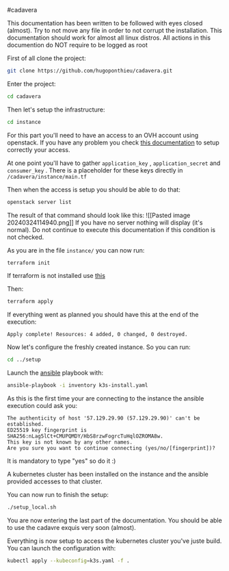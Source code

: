 #cadavera

This documentation has been written to be followed with eyes closed (almost). Try to not move any file in order to not corrupt the installation. This documentation should work for almost all linux distros. All actions in this documention do NOT require to be logged as root

First of all clone the project:
```bash
git clone https://github.com/hugoponthieu/cadavera.git
```

Enter the project:
```bash
cd cadavera
```

Then let's setup the infrastructure:
```bash
cd instance
```

For this part you'll need to have an access to an OVH account using openstack. If you have any problem you check [this documentation](https://help.ovhcloud.com/csm/en-public-cloud-compute-terraform?id=kb_article_view&sysparm_article=KB0050797) to setup correctly your access.

At one point you'll have to gather ``application_key`` , ``application_secret`` and ``consumer_key`` . There is a placeholder for these keys directly in ``/cadavera/instance/main.tf`` 

Then when the access is setup you should be able to do that:
```bash
openstack server list
```

The result of that command should look like this: 
![[Pasted image 20240324114940.png]]
If you have no server nothing will display (it's normal). Do not continue to execute this documentation if this condition is not checked.

As you are in the file  `` instance/ ``  you can now run:
```bash
terraform init
```
If terraform is not installed use [this](https://developer.hashicorp.com/terraform/tutorials/aws-get-started/install-cli) 

Then: 
```bash
terraform apply
```

If everything went as planned you should have this at the end of the execution:
```
Apply complete! Resources: 4 added, 0 changed, 0 destroyed.
```

Now let's configure the freshly created instance. So you can run:
```bash
cd ../setup
```

Launch the [ansible](https://docs.ansible.com/ansible/latest/installation_guide/intro_installation.html) playbook with:
```bash
ansible-playbook -i inventory k3s-install.yaml
```

As this is the first time your are connecting to the instance the ansible execution could ask you:
```
The authenticity of host '57.129.29.90 (57.129.29.90)' can't be established.
ED25519 key fingerprint is SHA256:nLag5lCt+CMUPQMDY/HbS8rzwFogrcTuHqlOZROMA8w.
This key is not known by any other names.
Are you sure you want to continue connecting (yes/no/[fingerprint])? 
```

It is mandatory to type "yes" so do it :)

A kubernetes cluster has been installed on the instance and the ansible provided accesses to that cluster. 

You can now run to finish the setup:
```bash
./setup_local.sh
```

You are now entering the last part of the documentation. You should be able to use the cadavre exquis very soon (almost).

Everything is now setup to access the kubernetes cluster you've juste build. You can launch the configuration with: 
```bash
kubectl apply --kubeconfig=k3s.yaml -f . 
```